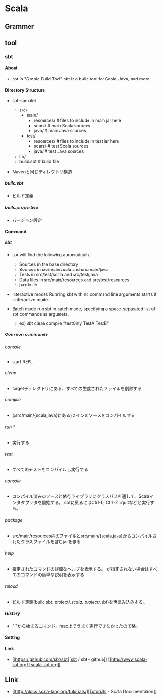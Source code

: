 # Scala
## Grammer
## tool
### sbt
#### About
- 
  sbt is "Simple Build Tool"
  sbt is a build tool for Scala, Java, and more.
  
#### Directory Structure
- sbt-sample/
  - src/
    - main/
      - resources/ # files to include in main jar here
      - scara/ # main Scala sources
      - java/ # main Java sources
    - test/
      - resources/ # files to include in test jar here
      - scara/ # test Scala sources
      - java/ # test Java sources
  - lib/
  - bulid.sbt # bulid file

- 
  Mavenと同じディレクトリ構造

##### build.sbt
- ビルド定義
  
##### build.properties
- バージョン設定
#### Command
##### sbt
- 
  sbt will find the following automatically:
  - Sources in the base directory
  - Sources in src/main/scala and src/main/java
  - Tests in src/test/scala and src/test/java
  - Data files in src/main/resources and src/test/resources
  - jars in lib

- Interactive modes
  Running sbt with no command line arguments starts it in iteractive mode.

- Batch mode
  run sbt in batch mode, specifying a space-separated list of sbt commands as argumets.
  - ex) sbt clean compile "testOnly TestA TestB"

##### Common commands
###### console
- 
  start REPL

###### clean
- 
  targetディレクトリにある、すべての生成されたファイルを削除する

###### compile
- 
  (/src/main/{scala,java}にある)メインのソースをコンパイルする

###### run <arguments>*
- 
  実行する
###### test
- 
  すべてのテストをコンパイルし実行する

###### console
- 
  コンパイル済みのソースと依存ライブラリにクラスパスを通して、Scalaインタタプリタを開始する。
  sbtに戻るにはCtrl-D, Ctrl-Z, :quitなどと実行する。

###### package
- 
  src/main/resources内のファイルとsrc/main/{scala,java}からコンパイルされたクラスファイルを含むjarを作る

###### help <command>
- 
  指定されたコマンドの詳細なヘルプを表示する。
  <command>が指定されない場合はすべてのコマンドの簡単な説明を表示する

###### reload
- 
  ビルド定義(build.sbt, project/*.scala, project/*.sbt)を再読み込みする。

##### History
- 
  "!"から始まるコマンド。mac上でうまく実行できなかったので略。

#### Setting
#### Link
- 
  [[https://github.com/sbt/sbt][sbt / sbt - github]]
  [[http://www.scala-sbt.org/][scala-sbt.org]]
## Link
- [[http://docs.scala-lang.org/tutorials/][Tutorials - Scala Documentation]]
